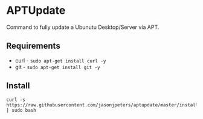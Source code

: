 # APTUpdate

Command to fully update a Ubunutu Desktop/Server via APT.

## Requirements

* curl - ```sudo apt-get install curl -y```
* git - ```sudo apt-get install git -y```

## Install

```
curl -s https://raw.githubusercontent.com/jasonjpeters/aptupdate/master/install.sh | sudo bash
```

